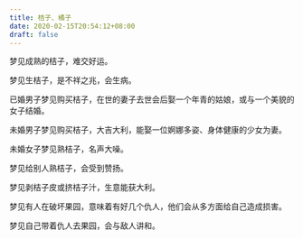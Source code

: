 ```yaml
---
title: 桔子、橘子
date: 2020-02-15T20:54:12+08:00
draft: false
---
```


梦见成熟的桔子，难交好运。



梦见生桔子，是不祥之兆，会生病。



已婚男子梦见购买桔子，在世的妻子去世会后娶一个年青的姑娘，或与一个美貌的女子结婚。



未婚男子梦见购买桔子，大吉大利，能娶一位婀娜多姿、身体健康的少女为妻。



未婚女子梦见熟桔子，名声大噪。



梦见给别人熟桔子，会受到赞扬。



梦见剥桔子皮或挤桔子汁，生意能获大利。



梦见有人在破坏果园，意味着有好几个仇人，他们会从多方面给自己造成损害。



梦见自己带着仇人去果园，会与敌人讲和。

